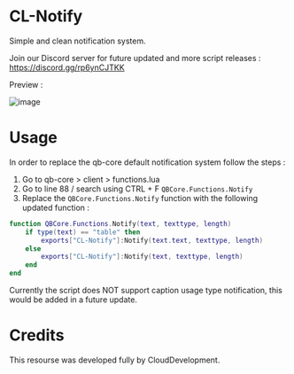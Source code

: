 # CL-Notify
Simple and clean notification system.

Join our Discord server for future updated and more script releases : https://discord.gg/rp6ynCJTKK

Preview : 

![image](https://github.com/NevoSwissa/CL-Notify/assets/96447671/60f4d645-a4ce-414e-9995-d066d029bc3f)

# Usage

In order to replace the qb-core default notification system follow the steps :

1. Go to qb-core > client > functions.lua
2. Go to line 88 / search using CTRL + F `QBCore.Functions.Notify`
3. Replace the `QBCore.Functions.Notify` function with the following updated function :
```lua
function QBCore.Functions.Notify(text, texttype, length)
    if type(text) == "table" then
        exports["CL-Notify"]:Notify(text.text, texttype, length)
    else
        exports["CL-Notify"]:Notify(text, texttype, length)
    end
end
```

Currently the script does NOT support caption usage type notification, this would be added in a future update.

# Credits

This resourse was developed fully by CloudDevelopment.
